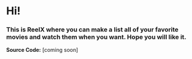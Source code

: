 # Hi!
### This is ReelX where you can make a list all of your favorite movies and watch them when you want. Hope you will like it.

**Source Code:** [coming soon]